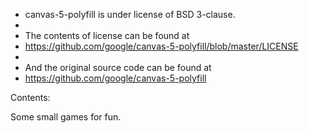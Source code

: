 * canvas-5-polyfill is under license of BSD 3-clause.
* 
* The contents of license can be found at
* https://github.com/google/canvas-5-polyfill/blob/master/LICENSE
* 
* And the original source code can be found at
* https://github.com/google/canvas-5-polyfill

Contents:

Some small games for fun.